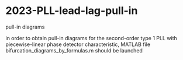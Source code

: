 # 2023-PLL-lead-lag-pull-in
pull-in diagrams

in order to obtain pull-in diagrams for the second-order type 1 PLL with piecewise-linear phase detector characteristic, MATLAB file bifurcation_diagrams_by_formulas.m should be launched

